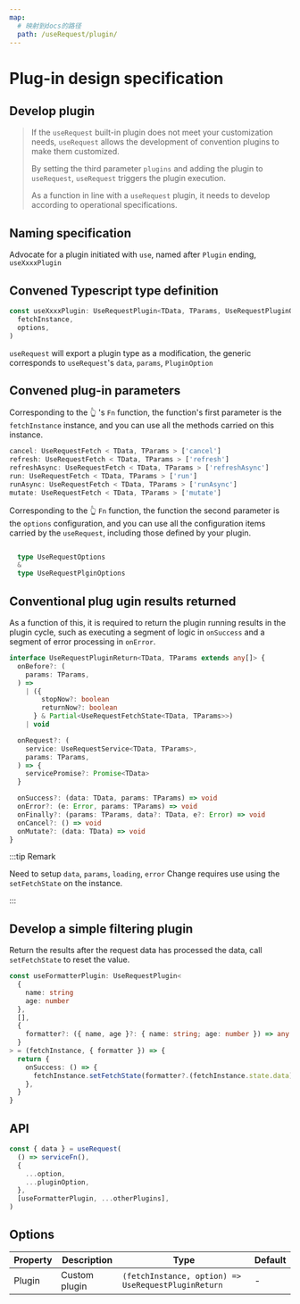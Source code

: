 ```yaml
---
map:
  # 映射到docs的路径
  path: /useRequest/plugin/
---
```


# Plug-in design specification

## Develop plugin

> If the `useRequest` built-in plugin does not meet your customization needs, `useRequest` allows the development of convention plugins to make them customized.
>
> By setting the third parameter `plugins` and adding the plugin to `useRequest`, `useRequest` triggers the plugin execution.
>
> As a function in line with a `useRequest` plugin, it needs to develop according to operational specifications.

## Naming specification

Advocate for a plugin initiated with `use`, named after `Plugin` ending, `useXxxxPlugin`

## Convened Typescript type definition

```typescript
const useXxxxPlugin: UseRequestPlugin<TData, TParams, UseRequestPluginOption> = Fn(
  fetchInstance,
  options,
)
```

`useRequest` will export a plugin type as a modification, the generic corresponds to `useRequest`'s `data`, `params`, `PluginOption`

## Convened plug-in parameters

Corresponding to the 👆 's `Fn` function, the function's first parameter is the `fetchInstance` instance, and you can use all the methods carried on this instance.

```typescript
cancel: UseRequestFetch < TData, TParams > ['cancel']
refresh: UseRequestFetch < TData, TParams > ['refresh']
refreshAsync: UseRequestFetch < TData, TParams > ['refreshAsync']
run: UseRequestFetch < TData, TParams > ['run']
runAsync: UseRequestFetch < TData, TParams > ['runAsync']
mutate: UseRequestFetch < TData, TParams > ['mutate']
```

Corresponding to the 👆 `Fn` function, the function the second parameter is the `options` configuration, and you can use all the configuration items carried by the `useRequest`, including those defined by your plugin.

```typescript

  type UseRequestOptions
  &
  type UseRequestPlginOptions

```

## Conventional plug ugin results returned

As a function of this, it is required to return the plugin running results in the plugin cycle, such as executing a segment of logic in `onSuccess` and a segment of error processing in `onError`.

```typescript
interface UseRequestPluginReturn<TData, TParams extends any[]> {
  onBefore?: (
    params: TParams,
  ) =>
    | ({
        stopNow?: boolean
        returnNow?: boolean
      } & Partial<UseRequestFetchState<TData, TParams>>)
    | void

  onRequest?: (
    service: UseRequestService<TData, TParams>,
    params: TParams,
  ) => {
    servicePromise?: Promise<TData>
  }

  onSuccess?: (data: TData, params: TParams) => void
  onError?: (e: Error, params: TParams) => void
  onFinally?: (params: TParams, data?: TData, e?: Error) => void
  onCancel?: () => void
  onMutate?: (data: TData) => void
}
```

:::tip Remark

Need to setup `data`, `params`, `loading`, `error` Change requires use using the `setFetchState` on the instance.

:::

## Develop a simple filtering plugin

<demo src="./demo/demo.vue"
  language="vue"
  title=""
  desc="Field filter plug-in to modify the original data when the data request is successful"> </demo>

Return the results after the request data has processed the data, call `setFetchState` to reset the value.

```typescript
const useFormatterPlugin: UseRequestPlugin<
  {
    name: string
    age: number
  },
  [],
  {
    formatter?: ({ name, age }?: { name: string; age: number }) => any
  }
> = (fetchInstance, { formatter }) => {
  return {
    onSuccess: () => {
      fetchInstance.setFetchState(formatter?.(fetchInstance.state.data), 'data')
    },
  }
}
```

## API

```typescript
const { data } = useRequest(
  () => serviceFn(),
  {
    ...option,
    ...pluginOption,
  },
  [useFormatterPlugin, ...otherPlugins],
)
```

## Options

| Property | Description   | Type                                                | Default |
| -------- | ------------- | --------------------------------------------------- | ------- |
| Plugin   | Custom plugin | `(fetchInstance, option) => UseRequestPluginReturn` | -       |
